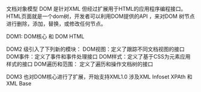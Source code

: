 文档对象模型 DOM 是针对XML 但经过扩展用于HTML的应用程序编程接口。
HTML页面就是一个dom树，开发者可以利用DOM提供的API ，来对DOM 树节点进行删除，添加，替换，或修改任何节点。

DOM1: DOM核心 和 DOM HTML

DOM2 级引入了下列新的模块：
    DOM视图：定义了跟踪不同文档视图的接口
    DOM事件：定义了事件和事件处理接口
    DOM样式：定义了基于CSS为元素应用样式的接口
    DOM遍历和范围： 定义了遍历和操作文档树的接口

DOM3 也对DOM核心进行了扩展，开始支持XML1.0 涉及XML Infoset XPAth 和 XML Base 

